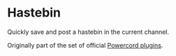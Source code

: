 # Hastebin

Quickly save and post a hastebin in the current channel.

Originally part of the set of official [Powercord plugins](https://github.com/powercord-org/powercord/tree/v2/src/Powercord/plugins).
